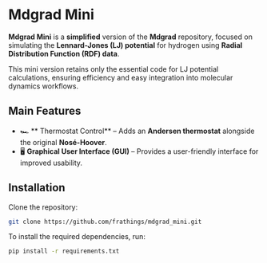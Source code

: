 # Mdgrad Mini

**Mdgrad Mini** is a **simplified** version of the **Mdgrad** repository, focused on simulating the **Lennard-Jones (LJ) potential** for hydrogen using **Radial Distribution Function (RDF) data**.

This mini version retains only the essential code for LJ potential calculations, ensuring efficiency and easy integration into molecular dynamics workflows.

## Main Features  
- 🏎 ** Thermostat Control** – Adds an **Andersen thermostat** alongside the original **Nosé-Hoover**.  
- 🖥 **Graphical User Interface (GUI)** – Provides a user-friendly interface for improved usability.  

## Installation  

Clone the repository:  

```bash
git clone https://github.com/frathings/mdgrad_mini.git
```

To install the required dependencies, run:
```bash
pip install -r requirements.txt
```